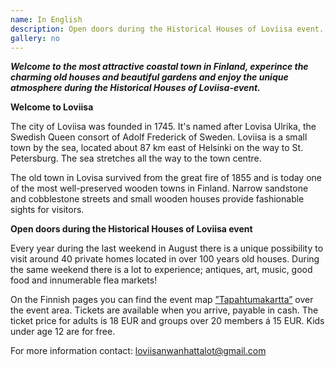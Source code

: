 ```yaml
---
name: In English
description: Open doors during the Historical Houses of Loviisa event.
gallery: no
---
```

***Welcome to the most attractive coastal town in Finland, experince the charming old houses and beautiful gardens and enjoy the unique atmosphere during the Historical Houses of Loviisa-event.***

**Welcome to Loviisa**

The city of Loviisa was founded in 1745. It's named after Lovisa Ulrika, the Swedish Queen consort of Adolf Frederick of Sweden. Loviisa is a small town by the sea, located about 87 km east of Helsinki on the way to St. Petersburg. The sea stretches all the way to the town centre.

The old town in Lovisa survived from the great fire of 1855 and is today one of the most well-preserved wooden towns in Finland. Narrow sandstone and cobblestone streets and small wooden houses provide fashionable sights for visitors.

**Open doors during the Historical Houses of Loviisa event**

Every year during the last weekend in August there is a unique possibility to visit around 40 private homes located in over 100 years old houses. During the same weekend there is a lot to experience; antiques, art, music, good food and innumerable flea markets!

On the Finnish pages you can find the event map [”Tapahtumakartta”](/ohjelma/kartta/kartta.pdf) over the event area. Tickets are available when you arrive, payable in cash. The ticket price for adults is 18 EUR and groups over 20 members á 15 EUR. Kids under age 12 are for free.

For more information contact: [loviisanwanhattalot@gmail.com](mailto:loviisanwanhattalot@gmail.com)